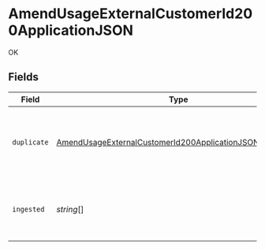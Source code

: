 # AmendUsageExternalCustomerId200ApplicationJSON

OK


## Fields

| Field                                                                                                                                           | Type                                                                                                                                            | Required                                                                                                                                        | Description                                                                                                                                     |
| ----------------------------------------------------------------------------------------------------------------------------------------------- | ----------------------------------------------------------------------------------------------------------------------------------------------- | ----------------------------------------------------------------------------------------------------------------------------------------------- | ----------------------------------------------------------------------------------------------------------------------------------------------- |
| `duplicate`                                                                                                                                     | [AmendUsageExternalCustomerId200ApplicationJSONDuplicate](../../models/operations/amendusageexternalcustomerid200applicationjsonduplicate.md)[] | :heavy_minus_sign:                                                                                                                              | An array of strings, corresponding to idempotency_key's marked as duplicates (previously ingested)                                              |
| `ingested`                                                                                                                                      | *string*[]                                                                                                                                      | :heavy_minus_sign:                                                                                                                              | An array of strings, corresponding to idempotency_key's which were successfully ingested.                                                       |